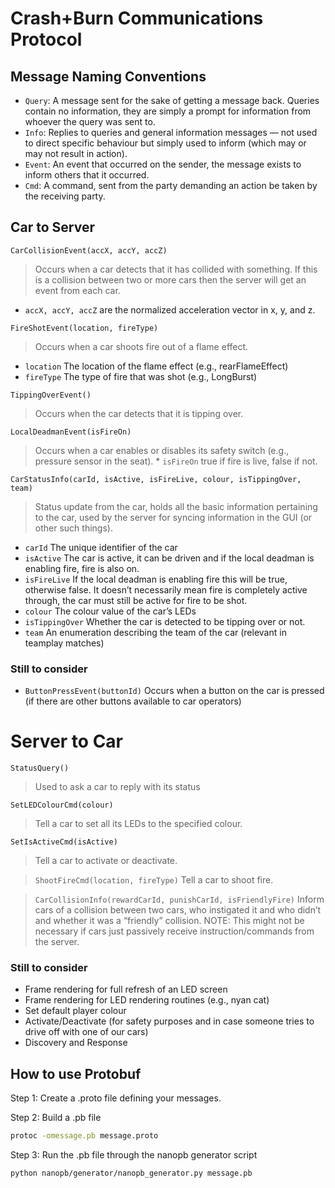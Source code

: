 # Crash+Burn Communications Protocol

## Message Naming Conventions

* `Query`: A message sent for the sake of getting a message back. Queries contain no information, they are simply a prompt for information from whoever the query was sent to.
* `Info`: Replies to queries and general information messages — not used to direct specific behaviour but simply used to inform (which may or may not result in action).
* `Event`: An event that occurred on the sender, the message exists to inform others that it occurred.
* `Cmd`: A command, sent from the party demanding an action be taken by the receiving party.


## Car to Server

`CarCollisionEvent(accX, accY, accZ)`
 > Occurs when a car detects that it has collided with something. If this is a collision between two or more cars then the server will get an event from each car.
 * `accX, accY, accZ` are the normalized acceleration vector in x, y, and z.

`FireShotEvent(location, fireType)`
 > Occurs when a car shoots fire out of a flame effect.
 * `location` The location of the flame effect (e.g., rearFlameEffect)
 * `fireType` The type of fire that was shot (e.g., LongBurst)

`TippingOverEvent()`
 > Occurs when the car detects that it is tipping over.

`LocalDeadmanEvent(isFireOn)`
 > Occurs when a car enables or disables its safety switch (e.g., pressure sensor in the seat).
    * `isFireOn` true if fire is live, false if not.

`CarStatusInfo(carId, isActive, isFireLive, colour, isTippingOver, team)`
 > Status update from the car, holds all the basic information pertaining to the car, used by the server for syncing information in the GUI (or other such things).
 * `carId` The unique identifier of the car
 * `isActive` The car is active, it can be driven and if the local deadman is enabling fire, fire is also on.
 * `isFireLive` If the local deadman is enabling fire this will be true, otherwise false. It doesn’t necessarily mean fire is completely active through, the car must still be active for fire to be shot.
 * `colour` The colour value of the car’s LEDs
 * `isTippingOver` Whether the car is detected to be tipping over or not.
 * `team` An enumeration describing the team of the car (relevant in teamplay matches)

### Still to consider
 * `ButtonPressEvent(buttonId)` Occurs when a button on the car is pressed (if there are other buttons available to car operators)


# Server to Car

`StatusQuery()`
 > Used to ask a car to reply with its status

`SetLEDColourCmd(colour)`
> Tell a car to set all its LEDs to the specified colour.

`SetIsActiveCmd(isActive)`
> Tell a car to activate or deactivate.

> `ShootFireCmd(location, fireType)`
Tell a car to shoot fire.

> `CarCollisionInfo(rewardCarId, punishCarId, isFriendlyFire)`
Inform cars of a collision between two cars, who instigated it and who didn’t and whether it was a “friendly” collision. NOTE: This might not be necessary if cars just passively receive instruction/commands from the server.

### Still to consider
 * Frame rendering for full refresh of an LED screen
 * Frame rendering for LED rendering routines (e.g., nyan cat)
 * Set default player colour
 * Activate/Deactivate (for safety purposes and in case someone tries to drive off with one of our cars)
 * Discovery and Response


## How to use Protobuf

Step 1: Create a .proto file defining your messages.

Step 2: Build a .pb file
```bash
protoc -omessage.pb message.proto
```

Step 3: Run the .pb file through the nanopb generator script
```bash
python nanopb/generator/nanopb_generator.py message.pb
```
